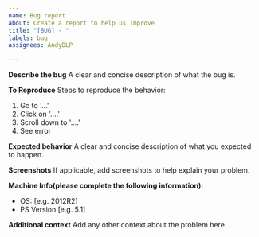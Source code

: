 ```yaml
---
name: Bug report
about: Create a report to help us improve
title: "[BUG] - "
labels: bug
assignees: AndyDLP

---
```


**Describe the bug**
A clear and concise description of what the bug is.

**To Reproduce**
Steps to reproduce the behavior:
1. Go to '...'
2. Click on '....'
3. Scroll down to '....'
4. See error

**Expected behavior**
A clear and concise description of what you expected to happen.

**Screenshots**
If applicable, add screenshots to help explain your problem.

**Machine Info(please complete the following information):**
 - OS: [e.g. 2012R2]
 - PS Version [e.g. 5.1]

**Additional context**
Add any other context about the problem here.
